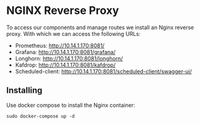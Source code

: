 # NGINX Reverse Proxy

To access our components and manage routes we install an Nginx reverse proxy. With which we can access the following URLs:

* Prometheus: http://10.14.1.170:8081/
* Grafana: http://10.14.1.170:8081/grafana/
* Longhorn: http://10.14.1.170:8081/longhorn/
* Kafdrop: http://10.14.1.170:8081/kafdrop/
* Scheduled-client: http://10.14.1.170:8081/scheduled-client/swagger-ui/


## Installing

Use docker compose to install the Nginx container:
    
    sudo docker-compose up -d
